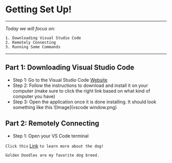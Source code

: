 # Getting Set Up!
---
*Today we will focus on:*
```
1. Downloading Visual Studio Code
2. Remotely Connecting 
3. Running Some Commands 
``` 
---
## **Part 1: Downloading Visual Studio Code**
- Step 1: Go to the Visual Studio Code [Website](https://code.visualstudio.com/) 
- Step 2: Follow the instructions to download and install it on your computer (make sure to click the right link based on what kind of computer you have)
- Step 3: Open the application once it is done installing. It should look something like this
 ![Image](vscode window.png)

## **Part 2: Remotely Connecting**
- Step 1: Open your VS Code terminal 



`Click this` [Link](https://code.visualstudio.com/)	`to learn more about the dog!`

```
Golden Doodles are my favorite dog breed. 
```
 
